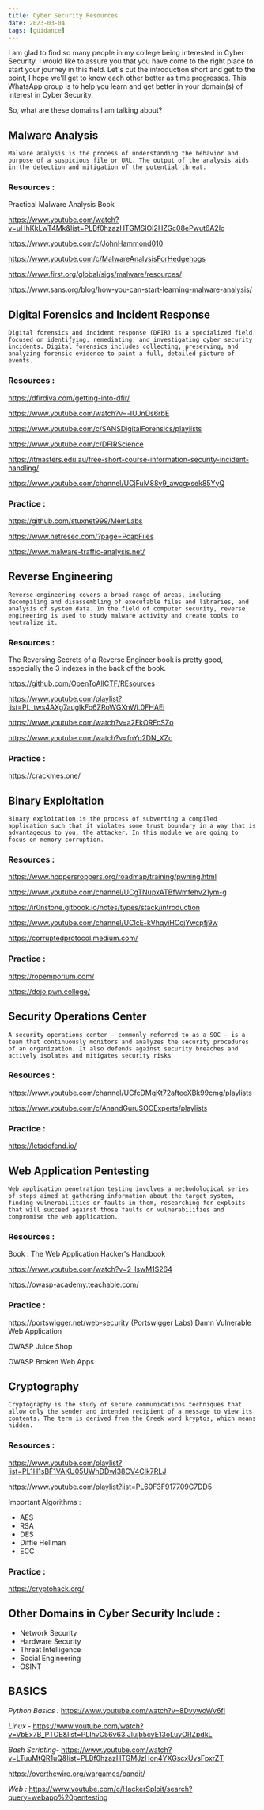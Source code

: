 ```yaml
---
title: Cyber Security Resources
date: 2023-03-04
tags: [guidance]
---
```


I am glad to find so many people in my college being interested in Cyber Security. I would like to assure you that you have come to the right place to start your journey in this field. Let's cut the introduction short and get to the point, I hope we'll get to know each other better as time progresses. This WhatsApp group is to help you learn and get better in your domain(s) of interest in Cyber Security.

So, what are these domains I am talking about?

## Malware Analysis

    Malware analysis is the process of understanding the behavior and purpose of a suspicious file or URL. The output of the analysis aids in the detection and mitigation of the potential threat.


### Resources :

Practical Malware Analysis Book

https://www.youtube.com/watch?v=uHhKkLwT4Mk&list=PLBf0hzazHTGMSlOI2HZGc08ePwut6A2Io

https://www.youtube.com/c/JohnHammond010

https://www.youtube.com/c/MalwareAnalysisForHedgehogs

https://www.first.org/global/sigs/malware/resources/

https://www.sans.org/blog/how-you-can-start-learning-malware-analysis/


## Digital Forensics and Incident Response

    Digital forensics and incident response (DFIR) is a specialized field focused on identifying, remediating, and investigating cyber security incidents. Digital forensics includes collecting, preserving, and analyzing forensic evidence to paint a full, detailed picture of events.

### Resources :

https://dfirdiva.com/getting-into-dfir/

https://www.youtube.com/watch?v=-IUJnDs6rbE

https://www.youtube.com/c/SANSDigitalForensics/playlists

https://www.youtube.com/c/DFIRScience

https://itmasters.edu.au/free-short-course-information-security-incident-handling/

https://www.youtube.com/channel/UCjFuM88y9_awcgxsek85YyQ

### Practice :

https://github.com/stuxnet999/MemLabs

https://www.netresec.com/?page=PcapFiles

https://www.malware-traffic-analysis.net/

## Reverse Engineering

    Reverse engineering covers a broad range of areas, including decompiling and disassembling of executable files and libraries, and analysis of system data. In the field of computer security, reverse engineering is used to study malware activity and create tools to neutralize it.

### Resources :

The Reversing Secrets of a Reverse Engineer book is pretty good, especially the 3 indexes in the back of the book.

https://github.com/OpenToAllCTF/REsources

https://www.youtube.com/playlist?list=PL_tws4AXg7auglkFo6ZRoWGXnWL0FHAEi

https://www.youtube.com/watch?v=a2EkORFcSZo

https://www.youtube.com/watch?v=fnYp2DN_XZc

### Practice :

https://crackmes.one/

## Binary Exploitation

    Binary exploitation is the process of subverting a compiled application such that it violates some trust boundary in a way that is advantageous to you, the attacker. In this module we are going to focus on memory corruption.

### Resources :

https://www.hoppersroppers.org/roadmap/training/pwning.html

https://www.youtube.com/channel/UCgTNupxATBfWmfehv21ym-g

https://ir0nstone.gitbook.io/notes/types/stack/introduction

https://www.youtube.com/channel/UClcE-kVhqyiHCcjYwcpfj9w

https://corruptedprotocol.medium.com/

### Practice :

https://ropemporium.com/

https://dojo.pwn.college/

## Security Operations Center

    A security operations center — commonly referred to as a SOC — is a team that continuously monitors and analyzes the security procedures of an organization. It also defends against security breaches and actively isolates and mitigates security risks

### Resources :

https://www.youtube.com/channel/UCfcDMqKt72afteeXBk99cmg/playlists

https://www.youtube.com/c/AnandGuruSOCExperts/playlists

### Practice :

https://letsdefend.io/

## Web Application Pentesting

    Web application penetration testing involves a methodological series of steps aimed at gathering information about the target system, finding vulnerabilities or faults in them, researching for exploits that will succeed against those faults or vulnerabilities and compromise the web application.

### Resources :

Book : The Web Application Hacker's Handbook

https://www.youtube.com/watch?v=2_lswM1S264

https://owasp-academy.teachable.com/

### Practice :

https://portswigger.net/web-security (Portswigger Labs)
Damn Vulnerable Web Application

OWASP Juice Shop

OWASP Broken Web Apps

## Cryptography

    Cryptography is the study of secure communications techniques that allow only the sender and intended recipient of a message to view its contents. The term is derived from the Greek word kryptos, which means hidden.

### Resources :

https://www.youtube.com/playlist?list=PL1H1sBF1VAKU05UWhDDwl38CV4CIk7RLJ

https://www.youtube.com/playlist?list=PL60F3F917709C7DD5


Important Algorithms :
- AES
- RSA
- DES
- Diffie Hellman
- ECC

### Practice :

https://cryptohack.org/

## Other Domains in Cyber Security Include :
* Network Security
* Hardware Security
* Threat Intelligence
* Social Engineering
* OSINT

## BASICS

*Python Basics :* https://www.youtube.com/watch?v=8DvywoWv6fI

*Linux -* https://www.youtube.com/watch?v=VbEx7B_PTOE&list=PLIhvC56v63IJIujb5cyE13oLuyORZpdkL

*Bash Scripting-* https://www.youtube.com/watch?v=LTuuMtQR1uQ&list=PLBf0hzazHTGMJzHon4YXGscxUvsFpxrZT

https://overthewire.org/wargames/bandit/

*Web :* https://www.youtube.com/c/HackerSploit/search?query=webapp%20pentesting